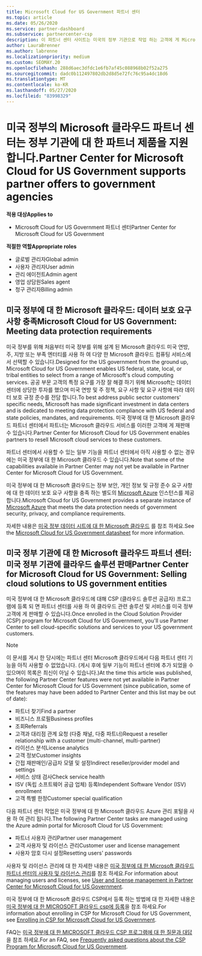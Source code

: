 ```yaml
---
title: Microsoft Cloud for US Government 파트너 센터
ms.topic: article
ms.date: 05/26/2020
ms.service: partner-dashboard
ms.subservice: partnercenter-csp
description: 이 파트너 센터 사이트는 미국의 정부 기관으로 작업 하는 고객에 게 Microsoft 클라우드 솔루션을 제공 하는 Microsoft 파트너를 위한 것입니다.
author: LauraBrenner
ms.author: labrenne
ms.localizationpriority: medium
ms.custom: SEOMAY.20
ms.openlocfilehash: 288d6aec3dfdc1e6fb7af45c088968b02f52a275
ms.sourcegitcommit: dadc0b112497802db2d8d5e72fc76c95a4dc18d6
ms.translationtype: MT
ms.contentlocale: ko-KR
ms.lasthandoff: 05/27/2020
ms.locfileid: "83998329"
---
```

# <a name="partner-center-for-microsoft-cloud-for-us-government-supports-partner-offers-to-government-agencies"></a><span data-ttu-id="05db7-103">미국 정부의 Microsoft 클라우드 파트너 센터는 정부 기관에 대 한 파트너 제품을 지원 합니다.</span><span class="sxs-lookup"><span data-stu-id="05db7-103">Partner Center for Microsoft Cloud for US Government supports partner offers to government agencies</span></span>

<span data-ttu-id="05db7-104">**적용 대상**</span><span class="sxs-lookup"><span data-stu-id="05db7-104">**Applies to**</span></span>

- <span data-ttu-id="05db7-105">Microsoft Cloud for US Government 파트너 센터</span><span class="sxs-lookup"><span data-stu-id="05db7-105">Partner Center for Microsoft Cloud for US Government</span></span>

<span data-ttu-id="05db7-106">**적절한 역할**</span><span class="sxs-lookup"><span data-stu-id="05db7-106">**Appropriate roles**</span></span>

- <span data-ttu-id="05db7-107">글로벌 관리자</span><span class="sxs-lookup"><span data-stu-id="05db7-107">Global admin</span></span>
- <span data-ttu-id="05db7-108">사용자 관리자</span><span class="sxs-lookup"><span data-stu-id="05db7-108">User admin</span></span>
- <span data-ttu-id="05db7-109">관리 에이전트</span><span class="sxs-lookup"><span data-stu-id="05db7-109">Admin agent</span></span>
- <span data-ttu-id="05db7-110">영업 상담원</span><span class="sxs-lookup"><span data-stu-id="05db7-110">Sales agent</span></span>
- <span data-ttu-id="05db7-111">청구 관리자</span><span class="sxs-lookup"><span data-stu-id="05db7-111">Billing admin</span></span>


## <a name="microsoft-cloud-for-us-government-meeting-data-protection-requirements"></a><span data-ttu-id="05db7-112">미국 정부에 대 한 Microsoft 클라우드: 데이터 보호 요구 사항 충족</span><span class="sxs-lookup"><span data-stu-id="05db7-112">Microsoft Cloud for US Government: Meeting data protection requirements</span></span>

<span data-ttu-id="05db7-113">미국 정부를 위해 처음부터 미국 정부를 위해 설계 된 Microsoft 클라우드 미국 연방, 주, 지방 또는 부족 엔터티를 사용 하 여 다양 한 Microsoft 클라우드 컴퓨팅 서비스에서 선택할 수 있습니다.</span><span class="sxs-lookup"><span data-stu-id="05db7-113">Designed for the US government from the ground up, Microsoft Cloud for US Government enables US federal, state, local, or tribal entities to select from a range of Microsoft's cloud computing services.</span></span> <span data-ttu-id="05db7-114">공공 부문 고객의 특정 요구를 가장 잘 해결 하기 위해 Microsoft는 데이터 센터에 상당한 투자를 했으며 미국 연방 및 주 정책, 요구 사항 및 요구 사항에 따라 데이터 보호 규정 준수를 전담 합니다.</span><span class="sxs-lookup"><span data-stu-id="05db7-114">To best address public sector customers' specific needs, Microsoft has made significant investment in data centers and is dedicated to meeting data protection compliance with US federal and state policies, mandates, and requirements.</span></span> <span data-ttu-id="05db7-115">미국 정부에 대 한 Microsoft 클라우드 파트너 센터에서 파트너는 Microsoft 클라우드 서비스를 이러한 고객에 게 재판매 수 있습니다.</span><span class="sxs-lookup"><span data-stu-id="05db7-115">Partner Center for Microsoft Cloud for US Government enables partners to resell Microsoft cloud services to these customers.</span></span>

<span data-ttu-id="05db7-116">파트너 센터에서 사용할 수 있는 일부 기능을 파트너 센터에서 아직 사용할 수 없는 경우에는 미국 정부에 대 한 Microsoft 클라우드 수 있습니다.</span><span class="sxs-lookup"><span data-stu-id="05db7-116">Note that some of the capabilities available in Partner Center may not yet be available in Partner Center for Microsoft Cloud for US Government.</span></span>

<span data-ttu-id="05db7-117">미국 정부에 대 한 Microsoft 클라우드는 정부 보안, 개인 정보 및 규정 준수 요구 사항에 대 한 데이터 보호 요구 사항을 충족 하는 별도의 [Microsoft Azure](https://azure.microsoft.com/overview/clouds/government/) 인스턴스를 제공 합니다.</span><span class="sxs-lookup"><span data-stu-id="05db7-117">Microsoft Cloud for US Government provides a separate instance of [Microsoft Azure](https://azure.microsoft.com/overview/clouds/government/) that meets the data protection needs of government security, privacy, and compliance requirements.</span></span> 

<span data-ttu-id="05db7-118">자세한 내용은 [미국 정부 데이터 시트에 대 한 Microsoft 클라우드](https://download.microsoft.com/download/C/9/C/C9CA3002-DFC4-4ADA-841F-DF42AEC042FB/Microsoft_Azure_Government_Datasheet_EN_US.PDF) 를 참조 하세요.</span><span class="sxs-lookup"><span data-stu-id="05db7-118">See the [Microsoft Cloud for US Government datasheet](https://download.microsoft.com/download/C/9/C/C9CA3002-DFC4-4ADA-841F-DF42AEC042FB/Microsoft_Azure_Government_Datasheet_EN_US.PDF) for more information.</span></span>

## <a name="partner-center-for-microsoft-cloud-for-us-government-selling-cloud-solutions-to-us-government-entities"></a><span data-ttu-id="05db7-119">미국 정부 기관에 대 한 Microsoft 클라우드 파트너 센터: 미국 정부 기관에 클라우드 솔루션 판매</span><span class="sxs-lookup"><span data-stu-id="05db7-119">Partner Center for Microsoft Cloud for US Government: Selling cloud solutions to US government entities</span></span>

<span data-ttu-id="05db7-120">미국 정부에 대 한 Microsoft 클라우드에 대해 CSP (클라우드 솔루션 공급자) 프로그램에 등록 되 면 파트너 센터를 사용 하 여 클라우드 관련 솔루션 및 서비스를 미국 정부 고객에 게 판매할 수 있습니다.</span><span class="sxs-lookup"><span data-stu-id="05db7-120">Once enrolled in the Cloud Solution Provider (CSP) program for Microsoft Cloud for US Government, you'll use Partner Center to sell cloud-specific solutions and services to your US government customers.</span></span> 

> [!NOTE]  
> <span data-ttu-id="05db7-121">이 문서를 게시 한 당시에는 파트너 센터 Microsoft 클라우드에서 다음 파트너 센터 기능을 아직 사용할 수 없었습니다. (게시 후에 일부 기능이 파트너 센터에 추가 되었을 수 있으며이 목록은 최신이 아닐 수 있습니다.)</span><span class="sxs-lookup"><span data-stu-id="05db7-121">At the time this article was published, the following Partner Center features were not yet available in Partner Center for Microsoft Cloud for US Government (since publication, some of the features may have been added to Partner Center and this list may be out of date):</span></span>

- <span data-ttu-id="05db7-122">파트너 찾기</span><span class="sxs-lookup"><span data-stu-id="05db7-122">Find a partner</span></span>
- <span data-ttu-id="05db7-123">비즈니스 프로필</span><span class="sxs-lookup"><span data-stu-id="05db7-123">Business profiles</span></span>
- <span data-ttu-id="05db7-124">조회</span><span class="sxs-lookup"><span data-stu-id="05db7-124">Referrals</span></span>
- <span data-ttu-id="05db7-125">고객과 대리점 관계 요청 (다중 채널, 다중 파트너)</span><span class="sxs-lookup"><span data-stu-id="05db7-125">Request a reseller relationship with a customer (multi-channel, multi-partner)</span></span>
- <span data-ttu-id="05db7-126">라이선스 분석</span><span class="sxs-lookup"><span data-stu-id="05db7-126">License analytics</span></span>
- <span data-ttu-id="05db7-127">고객 정보</span><span class="sxs-lookup"><span data-stu-id="05db7-127">Customer insights</span></span>
- <span data-ttu-id="05db7-128">간접 재판매인/공급자 모델 및 설정</span><span class="sxs-lookup"><span data-stu-id="05db7-128">Indirect reseller/provider model and settings</span></span>
- <span data-ttu-id="05db7-129">서비스 상태 검사</span><span class="sxs-lookup"><span data-stu-id="05db7-129">Check service health</span></span>
- <span data-ttu-id="05db7-130">ISV (독립 소프트웨어 공급 업체) 등록</span><span class="sxs-lookup"><span data-stu-id="05db7-130">Independent Software Vendor (ISV) enrollment</span></span>
- <span data-ttu-id="05db7-131">고객 특별 한정</span><span class="sxs-lookup"><span data-stu-id="05db7-131">Customer special qualification</span></span>

<span data-ttu-id="05db7-132">다음 파트너 센터 작업은 미국 정부에 대 한 Microsoft 클라우드 Azure 관리 포털을 사용 하 여 관리 됩니다.</span><span class="sxs-lookup"><span data-stu-id="05db7-132">The following Partner Center tasks are managed using the Azure admin portal for Microsoft Cloud for US Government:</span></span> 

- <span data-ttu-id="05db7-133">파트너 사용자 관리</span><span class="sxs-lookup"><span data-stu-id="05db7-133">Partner user management</span></span>
- <span data-ttu-id="05db7-134">고객 사용자 및 라이선스 관리</span><span class="sxs-lookup"><span data-stu-id="05db7-134">Customer user and license management</span></span>
- <span data-ttu-id="05db7-135">사용자 암호 다시 설정</span><span class="sxs-lookup"><span data-stu-id="05db7-135">Resetting users' passwords</span></span>

<span data-ttu-id="05db7-136">사용자 및 라이선스 관리에 대 한 자세한 내용은 [미국 정부에 대 한 Microsoft 클라우드 파트너 센터의 사용자 및 라이선스 관리](user-management-in-partner-center-for-microsoft-us-govt-cloud.md)를 참조 하세요.</span><span class="sxs-lookup"><span data-stu-id="05db7-136">For information about managing users and licenses, see [User and license management in Partner Center for Microsoft Cloud for US Government](user-management-in-partner-center-for-microsoft-us-govt-cloud.md).</span></span>

<span data-ttu-id="05db7-137">미국 정부에 대 한 Microsoft 클라우드 CSP에서 등록 하는 방법에 대 한 자세한 내용은 [미국 정부에 대 한 MICROSOFT 클라우드 csp에 등록](enroll-in-csp-for-microsoft-us-govt-cloud.md)을 참조 하세요.</span><span class="sxs-lookup"><span data-stu-id="05db7-137">For information about enrolling in CSP for Microsoft Cloud for US Government, see [Enrolling in CSP for Microsoft Cloud for US Government](enroll-in-csp-for-microsoft-us-govt-cloud.md).</span></span>

<span data-ttu-id="05db7-138">FAQ는 [미국 정부에 대 한 MICROSOFT 클라우드 CSP 프로그램에 대 한 질문과 대답](faq-for-us-govt-cloud.md)을 참조 하세요.</span><span class="sxs-lookup"><span data-stu-id="05db7-138">For an FAQ, see [Frequently asked questions about the CSP Program for Microsoft Cloud for US Government](faq-for-us-govt-cloud.md).</span></span>
